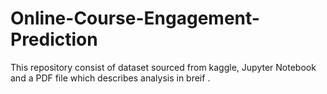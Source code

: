 # Online-Course-Engagement-Prediction

This repository consist of dataset sourced from kaggle, Jupyter Notebook and a PDF file which describes analysis in breif .
